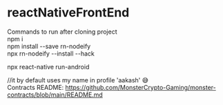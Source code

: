 # reactNativeFrontEnd

Commands to run after cloning project<br />
npm i<br />
npm install --save rn-nodeify<br />
npx rn-nodeify --install --hack<br />

npx react-native run-android<br />

//it by default uses my name in profile 'aakash' 😅<br />
Contracts README: https://github.com/MonsterCrypto-Gaming/monster-contracts/blob/main/README.md<br />
